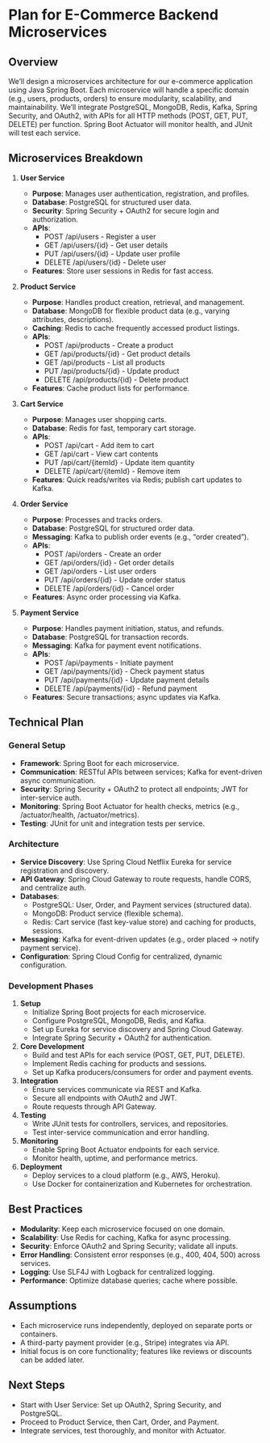 # Plan for E-Commerce Backend Microservices

## Overview
We’ll design a microservices architecture for our e-commerce application using Java Spring Boot. Each microservice will handle a specific domain (e.g., users, products, orders) to ensure modularity, scalability, and maintainability. We’ll integrate PostgreSQL, MongoDB, Redis, Kafka, Spring Security, and OAuth2, with APIs for all HTTP methods (POST, GET, PUT, DELETE) per function. Spring Boot Actuator will monitor health, and JUnit will test each service.

## Microservices Breakdown
1. **User Service**
   - **Purpose**: Manages user authentication, registration, and profiles.
   - **Database**: PostgreSQL for structured user data.
   - **Security**: Spring Security + OAuth2 for secure login and authorization.
   - **APIs**:
     - POST /api/users - Register a user
     - GET /api/users/{id} - Get user details
     - PUT /api/users/{id} - Update user profile
     - DELETE /api/users/{id} - Delete user
   - **Features**: Store user sessions in Redis for fast access.

2. **Product Service**
   - **Purpose**: Handles product creation, retrieval, and management.
   - **Database**: MongoDB for flexible product data (e.g., varying attributes, descriptions).
   - **Caching**: Redis to cache frequently accessed product listings.
   - **APIs**:
     - POST /api/products - Create a product
     - GET /api/products/{id} - Get product details
     - GET /api/products - List all products
     - PUT /api/products/{id} - Update product
     - DELETE /api/products/{id} - Delete product
   - **Features**: Cache product lists for performance.

3. **Cart Service**
   - **Purpose**: Manages user shopping carts.
   - **Database**: Redis for fast, temporary cart storage.
   - **APIs**:
     - POST /api/cart - Add item to cart
     - GET /api/cart - View cart contents
     - PUT /api/cart/{itemId} - Update item quantity
     - DELETE /api/cart/{itemId} - Remove item
   - **Features**: Quick reads/writes via Redis; publish cart updates to Kafka.

4. **Order Service**
   - **Purpose**: Processes and tracks orders.
   - **Database**: PostgreSQL for structured order data.
   - **Messaging**: Kafka to publish order events (e.g., “order created”).
   - **APIs**:
     - POST /api/orders - Create an order
     - GET /api/orders/{id} - Get order details
     - GET /api/orders - List user orders
     - PUT /api/orders/{id} - Update order status
     - DELETE /api/orders/{id} - Cancel order
   - **Features**: Async order processing via Kafka.

5. **Payment Service**
   - **Purpose**: Handles payment initiation, status, and refunds.
   - **Database**: PostgreSQL for transaction records.
   - **Messaging**: Kafka for payment event notifications.
   - **APIs**:
     - POST /api/payments - Initiate payment
     - GET /api/payments/{id} - Check payment status
     - PUT /api/payments/{id} - Update payment details
     - DELETE /api/payments/{id} - Refund payment
   - **Features**: Secure transactions; async updates via Kafka.

## Technical Plan
### General Setup
- **Framework**: Spring Boot for each microservice.
- **Communication**: RESTful APIs between services; Kafka for event-driven async communication.
- **Security**: Spring Security + OAuth2 to protect all endpoints; JWT for inter-service auth.
- **Monitoring**: Spring Boot Actuator for health checks, metrics (e.g., /actuator/health, /actuator/metrics).
- **Testing**: JUnit for unit and integration tests per service.

### Architecture
- **Service Discovery**: Use Spring Cloud Netflix Eureka for service registration and discovery.
- **API Gateway**: Spring Cloud Gateway to route requests, handle CORS, and centralize auth.
- **Databases**:
  - PostgreSQL: User, Order, and Payment services (structured data).
  - MongoDB: Product service (flexible schema).
  - Redis: Cart service (fast key-value store) and caching for products, sessions.
- **Messaging**: Kafka for event-driven updates (e.g., order placed → notify payment service).
- **Configuration**: Spring Cloud Config for centralized, dynamic configuration.

### Development Phases
1. **Setup**
   - Initialize Spring Boot projects for each microservice.
   - Configure PostgreSQL, MongoDB, Redis, and Kafka.
   - Set up Eureka for service discovery and Spring Cloud Gateway.
   - Integrate Spring Security + OAuth2 for authentication.
2. **Core Development**
   - Build and test APIs for each service (POST, GET, PUT, DELETE).
   - Implement Redis caching for products and sessions.
   - Set up Kafka producers/consumers for order and payment events.
3. **Integration**
   - Ensure services communicate via REST and Kafka.
   - Secure all endpoints with OAuth2 and JWT.
   - Route requests through API Gateway.
4. **Testing**
   - Write JUnit tests for controllers, services, and repositories.
   - Test inter-service communication and error handling.
5. **Monitoring**
   - Enable Spring Boot Actuator endpoints for each service.
   - Monitor health, uptime, and performance metrics.
6. **Deployment**
   - Deploy services to a cloud platform (e.g., AWS, Heroku).
   - Use Docker for containerization and Kubernetes for orchestration.

## Best Practices
- **Modularity**: Keep each microservice focused on one domain.
- **Scalability**: Use Redis for caching, Kafka for async processing.
- **Security**: Enforce OAuth2 and Spring Security; validate all inputs.
- **Error Handling**: Consistent error responses (e.g., 400, 404, 500) across services.
- **Logging**: Use SLF4J with Logback for centralized logging.
- **Performance**: Optimize database queries; cache where possible.

## Assumptions
- Each microservice runs independently, deployed on separate ports or containers.
- A third-party payment provider (e.g., Stripe) integrates via API.
- Initial focus is on core functionality; features like reviews or discounts can be added later.

## Next Steps
- Start with User Service: Set up OAuth2, Spring Security, and PostgreSQL.
- Proceed to Product Service, then Cart, Order, and Payment.
- Integrate services, test thoroughly, and monitor with Actuator.